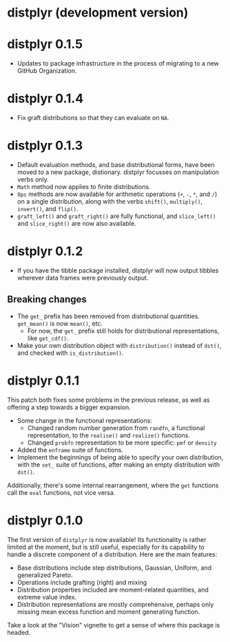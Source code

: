 # distplyr (development version)

# distplyr 0.1.5

- Updates to package infrastructure in the process of migrating to a new GitHub Organization.

# distplyr 0.1.4

- Fix graft distributions so that they can evaluate on `NA`. 

# distplyr 0.1.3

- Default evaluation methods, and base distributional forms, have been moved to a new package, distionary. distplyr focusses on manipulation verbs only.
- `Math` method now applies to finite distributions.
- `Ops` methods are now available for arithmetic operations (`+`, `-`, `*`, and `/`) on a single distribution, along with the verbs `shift()`, `multiply()`, `invert()`, and `flip()`.
- `graft_left()` and `graft_right()` are fully functional, and `slice_left()` and `slice_right()` are now also available. 

# distplyr 0.1.2

- If you have the tibble package installed, distplyr will now output tibbles wherever data frames were previously output.  

## Breaking changes

- The `get_` prefix has been removed from distributional quantities. `get_mean()` is now `mean()`, etc.
	- For now, the `get_` prefix still holds for distributional representations, like `get_cdf()`. 
- Make your own distribution object with `distribution()` instead of `dst()`, and checked with `is_distribution()`. 


# distplyr 0.1.1

This patch both fixes some problems in the previous release, as well as offering a step towards a bigger expansion.

- Some change in the functional representations: 
	- Changed random number generation from `randfn`, a functional representation, to the `realise()` and `realize()` functions. 
	- Changed `probfn` representation to be more specific: `pmf` or `density`
- Added the `enframe` suite of functions.
- Implement the beginnings of being able to specify your own distribution, with the `set_` suite of functions, after making an empty distribution with `dst()`. 

Additionally, there's some internal rearrangement, where the `get` functions call the `eval` functions, not vice versa.

# distplyr 0.1.0

The first version of `distplyr` is now available! Its functionality is rather limited at the moment, but is still useful, especially for its capability to handle a discrete component of a distribution. Here are the main features:

- Base distributions include step distributions, Gaussian, Uniform, and generalized Pareto.
- Operations include grafting (right) and mixing
- Distribution properties included are moment-related quantities, and extreme value index.
- Distribution representations are mostly comprehensive, perhaps only missing mean excess function and moment generating function.

Take a look at the "Vision" vignette to get a sense of where this package is headed.
